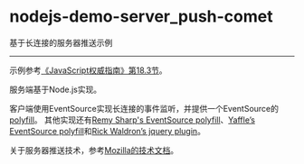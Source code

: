 # nodejs-demo-server_push-comet
基于长连接的服务器推送示例
* * *

示例参考[《JavaScript权威指南》第18.3节](http://shop.oreilly.com/product/9780596805531.do)。

服务端基于Node.js实现。

客户端使用EventSource实现长连接的事件监听，并提供一个EventSource的[polyfill](https://github.com/indif/nodejs-demo-server_push-comet/blob/master/polyfill.js)。
其他实现还有[Remy Sharp's EventSource polyfill](https://github.com/remy/polyfills/blob/master/EventSource.js)、[Yaffle’s EventSource polyfill](https://github.com/Yaffle/EventSource)和[Rick Waldron’s jquery plugin](https://github.com/rwldrn/jquery.eventsource)。

关于服务器推送技术，参考[Mozilla的技术文档](https://developer.mozilla.org/en-US/docs/Web/API/Server-sent_events)。